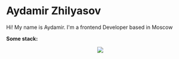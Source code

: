 # Aydamir Zhilyasov

Hi! My name is Aydamir. 
I'm a frontend Developer based in Moscow

<b>Some stack:</b>
<p align="center">
  <a href="https://skillicons.dev">
    <img src="https://skillicons.dev/icons?i=js,ts,html,css,sass,react,redux,tailwind,nodejs,py,bots,docker,firebase,git,github,heroku,sqlite,vite,webpack&perline=10" />
  </a>
</p>

